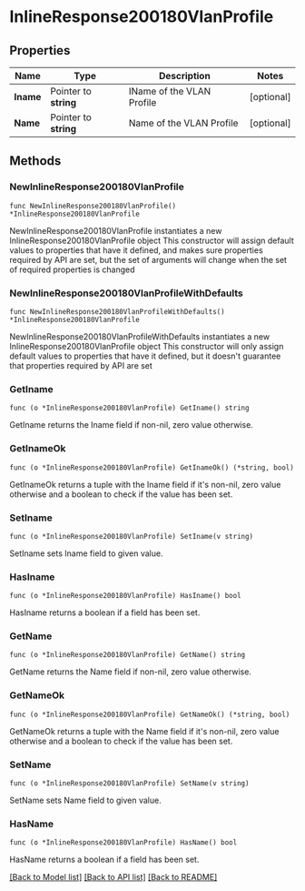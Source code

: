 # InlineResponse200180VlanProfile

## Properties

Name | Type | Description | Notes
------------ | ------------- | ------------- | -------------
**Iname** | Pointer to **string** | IName of the VLAN Profile | [optional] 
**Name** | Pointer to **string** | Name of the VLAN Profile | [optional] 

## Methods

### NewInlineResponse200180VlanProfile

`func NewInlineResponse200180VlanProfile() *InlineResponse200180VlanProfile`

NewInlineResponse200180VlanProfile instantiates a new InlineResponse200180VlanProfile object
This constructor will assign default values to properties that have it defined,
and makes sure properties required by API are set, but the set of arguments
will change when the set of required properties is changed

### NewInlineResponse200180VlanProfileWithDefaults

`func NewInlineResponse200180VlanProfileWithDefaults() *InlineResponse200180VlanProfile`

NewInlineResponse200180VlanProfileWithDefaults instantiates a new InlineResponse200180VlanProfile object
This constructor will only assign default values to properties that have it defined,
but it doesn't guarantee that properties required by API are set

### GetIname

`func (o *InlineResponse200180VlanProfile) GetIname() string`

GetIname returns the Iname field if non-nil, zero value otherwise.

### GetInameOk

`func (o *InlineResponse200180VlanProfile) GetInameOk() (*string, bool)`

GetInameOk returns a tuple with the Iname field if it's non-nil, zero value otherwise
and a boolean to check if the value has been set.

### SetIname

`func (o *InlineResponse200180VlanProfile) SetIname(v string)`

SetIname sets Iname field to given value.

### HasIname

`func (o *InlineResponse200180VlanProfile) HasIname() bool`

HasIname returns a boolean if a field has been set.

### GetName

`func (o *InlineResponse200180VlanProfile) GetName() string`

GetName returns the Name field if non-nil, zero value otherwise.

### GetNameOk

`func (o *InlineResponse200180VlanProfile) GetNameOk() (*string, bool)`

GetNameOk returns a tuple with the Name field if it's non-nil, zero value otherwise
and a boolean to check if the value has been set.

### SetName

`func (o *InlineResponse200180VlanProfile) SetName(v string)`

SetName sets Name field to given value.

### HasName

`func (o *InlineResponse200180VlanProfile) HasName() bool`

HasName returns a boolean if a field has been set.


[[Back to Model list]](../README.md#documentation-for-models) [[Back to API list]](../README.md#documentation-for-api-endpoints) [[Back to README]](../README.md)


